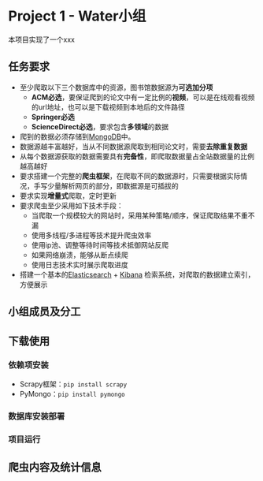 # Project 1 - Water小组

本项目实现了一个xxx

## 任务要求

+ 至少爬取以下三个数据库中的资源，图书馆数据源为**可选加分项**
    + **ACM必选**，要保证爬到的论文中有一定比例的**视频**，可以是在线观看视频的url地址，也可以是下载视频到本地后的文件路径
    + **Springer必选**
    + **ScienceDirect必选**，要求包含**多领域**的数据
+ 爬到的数据必须存储到[MongoDB](https://www.mongodb.com)中。
+ 数据源越丰富越好，当从不同数据源爬取到相同论文时，需要**去除重复数据**
+ 从每个数据源获取的数据需要具有**完备性**，即爬取数据量占全站数据量的比例越高越好
+ 要求搭建一个完整的**爬虫框架**，在爬取不同的数据源时，只需要根据实际情况，手写少量解析网页的部分，即数据源是可插拔的
+ 要求实现**增量式**爬取，定时更新
+ 要求爬虫至少采用如下技术手段：
    + 当爬取一个规模较大的网站时，采用某种策略/顺序，保证爬取结果不重不漏
    + 使用多线程/多进程等技术提升爬虫效率
    + 使用ip池、调整等待时间等技术抵御网站反爬
    + 如果网络崩溃，能够从断点续爬
    + 使用日志技术实时展示爬取进度
+ 搭建一个基本的[Elasticsearch](https://www.elastic.co/) + [Kibana](https://www.elastic.co/cn/kibana/) 检索系统，对爬取的数据建立索引，方便展示

## 小组成员及分工

## 下载使用

### 依赖项安装

- Scrapy框架：`pip install scrapy`
- PyMongo：`pip install pymongo`

### 数据库安装部署

### 项目运行

## 爬虫内容及统计信息

